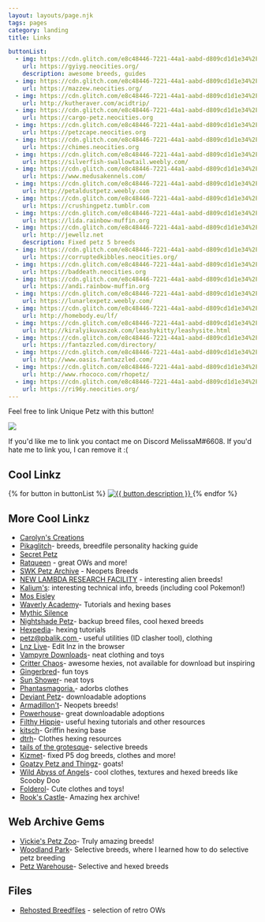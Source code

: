 ```yaml
---
layout: layouts/page.njk
tags: pages
category: landing
title: Links

buttonList:
  - img: https://cdn.glitch.com/e8c48446-7221-44a1-aabd-d809cd1d1e34%2Fgondwana.png?v=1624822736225
    url: https://gyiyg.neocities.org/
    description: awesome breeds, guides
  - img: https://cdn.glitch.com/e8c48446-7221-44a1-aabd-d809cd1d1e34%2Fmazzewbutton.png?v=1624822865724
    url: https://mazzew.neocities.org/
  - img: https://cdn.glitch.com/e8c48446-7221-44a1-aabd-d809cd1d1e34%2Fac1.png?v=1624822964898
    url: http://kutheraver.com/acidtrip/ 
  - img: https://cdn.glitch.com/e8c48446-7221-44a1-aabd-d809cd1d1e34%2Flink_cargo4.png?v=1624823159528
    url: https://cargo-petz.neocities.org
  - img: https://cdn.glitch.com/e8c48446-7221-44a1-aabd-d809cd1d1e34%2Fpetzcape.gif?v=1624823294295
    url: https://petzcape.neocities.org
  - img: https://cdn.glitch.com/e8c48446-7221-44a1-aabd-d809cd1d1e34%2FChimes_pic_Gay.png?v=1624823676045
    url: https://chimes.neocities.org
  - img: https://cdn.glitch.com/e8c48446-7221-44a1-aabd-d809cd1d1e34%2Foshiebminibanner-darktext_orig.png?v=1624824206420
    url: https://silverfish-swallowtail.weebly.com/
  - img: https://cdn.glitch.com/e8c48446-7221-44a1-aabd-d809cd1d1e34%2F2c6e93_9046811006d24fd9a29680625e66771f~mv2.gif?v=1624824548279
    url: https://www.medusakennels.com/
  - img: https://cdn.glitch.com/e8c48446-7221-44a1-aabd-d809cd1d1e34%2FLinkToUs.gif?v=1624824616064
    url: http://petaldustpetz.weebly.com
  - img: https://cdn.glitch.com/e8c48446-7221-44a1-aabd-d809cd1d1e34%2Ftumblr_inline_ql0m9sTrKY1xrjmg5_500.png?v=1624824701618
    url: https://crushingpetz.tumblr.com
  - img: https://cdn.glitch.com/e8c48446-7221-44a1-aabd-d809cd1d1e34%2Flinkbanner1.png?v=1624824995983
    url: https://lida.rainbow-muffin.org
  - img: https://cdn.glitch.com/e8c48446-7221-44a1-aabd-d809cd1d1e34%2Freverie.png?v=1624825388696
    url: http://jewellz.net
    description: Fixed petz 5 breeds
  - img: https://cdn.glitch.com/e8c48446-7221-44a1-aabd-d809cd1d1e34%2FCorruptedKibblesLink4.png?v=1624825682730
    url: https://corruptedkibbles.neocities.org/
  - img: https://cdn.glitch.com/e8c48446-7221-44a1-aabd-d809cd1d1e34%2FpfPWY0s3_o.png?v=1624825705838
    url: https://baddeath.neocities.org
  - img: https://cdn.glitch.com/e8c48446-7221-44a1-aabd-d809cd1d1e34%2Flinkbanner1-2.png?v=1624826021307
    url: https://andi.rainbow-muffin.org
  - img: https://cdn.glitch.com/e8c48446-7221-44a1-aabd-d809cd1d1e34%2FFDECDA2D-C06B-4256-8F5C-05B57EF3D663.gif?v=1624826087321
    url: https://lunarlexpetz.weebly.com/
  - img: https://cdn.glitch.com/e8c48446-7221-44a1-aabd-d809cd1d1e34%2Flinkbanner3.png?v=1624826389964
    url: http://homebody.eu/lf/
  - img: https://cdn.glitch.com/e8c48446-7221-44a1-aabd-d809cd1d1e34%2FLKCcliquey.png?v=1624835626975
    url: http://kiralyikuvaszok.com/leashykitty/leashysite.html
  - img: https://cdn.glitch.com/e8c48446-7221-44a1-aabd-d809cd1d1e34%2Fpsd-link.gif?v=1624838263896
    url: https://fantazzled.com/directory/
  - img: https://cdn.glitch.com/e8c48446-7221-44a1-aabd-d809cd1d1e34%2Foasis2.gif?v=1624838288549
    url: http://www.oasis.fantazzled.com/
  - img: https://cdn.glitch.com/e8c48446-7221-44a1-aabd-d809cd1d1e34%2Flink.jpg?v=1627868730789
    url: http://www.rhococo.com/rhopetz/
  - img: https://cdn.glitch.com/e8c48446-7221-44a1-aabd-d809cd1d1e34%2FcliquePink.png?v=1630864231663
    url: https://ri96y.neocities.org/
---
```



Feel free to link Unique Petz with this button!

<img class="non-responsive" src="https://cdn.glitch.com/e8c48446-7221-44a1-aabd-d809cd1d1e34%2FButton.png?v=1624822653337">

If you'd like me to link you contact me on Discord MelissaM#6608. If you'd hate me to link you, I can remove it :(

## Cool Linkz

<div class="button-collection">
  {% for button in buttonList %}
  <a href="{{ button.url }}" target="_blank">
     <img class="button non-responsive " src="{{ button.img }}" alt="{{ button.description }}" />
  </a>
  {% endfor %}  
</div>


## More Cool Linkz

- [Carolyn's Creations](http://homebody.eu/carolyn/)
- [Pikaglitch](https://ri96y.neocities.org/)- breeds, breedfile personality hacking guide
- [Secret Petz](https://secretpetz.neocities.org)
- [Ratqueen](http://kiralyikuvaszok.com/ratqueen/) - great OWs and more!
- [SWK Petz Archive](http://www.petz-archive.com) - Neopets Breeds
- [NEW LAMBDA RESEARCH FACILITY](https://newlambda.neocities.org/index.html) - interesting alien breeds!
- [Kalium's](https://lilaclynx.net/petz/index.html): interesting technical info, breeds (including cool Pokemon!)
- [Mos Eisley](https://slayemsalem.wixsite.com/moseisley)
- [Waverly Academy](https://waverlyacademypetz.weebly.com)- Tutorials and hexing bases
- [Mythic Silence](http://www.mythicsilence.com/malevolent/)
- [Nightshade Petz](http://nightshadespetz.weebly.com)- backup breed files, cool hexed breeds
- [Hexpedia](http://hexpedia.totalh.net/?i=1)- hexing tutorials
- [petz@pbalik.com ](https://petz.pbalik.com)- useful utilities (ID clasher tool), clothing
- [Lnz Live](https://github.com/mnemoli/LnzLive)- Edit lnz in the browser
- [Vampyre Downloads](https://www.estaar.co.uk/petz/downloads/)- neat clothing and toys
- [Critter Chaos](https://critterchaos.weebly.com/hex-archive.html)- awesome hexies, not available for download but inspiring
- [Gingerbred](http://gingerbread.ucoz.co.uk)- fun toys
- [Sun Shower](http://sunshower.weebly.com)- neat toys
- [Phantasmagoria.](https://phantasmagoriapetz.neocities.org)- adorbs clothes
- [Deviant Petz](http://www.geocities.ws/deviantpetz/index.htm)- downloadable adoptions
- [Armadillon't](https://armadillont.neocities.org)- Neopets breeds!
- [Powerhouse](http://commander.bravesites.com)- great downloadable adoptions
- [Filthy Hippie](http://petz.filthyhippie.net)- useful hexing tutorials and other resources
- [kitsch](https://makopetz.wixsite.com/kitsch/resources)- Griffin hexing base
- [dtrh](https://dtrh.neocities.org/)- Clothes hexing resources
- [tails of the grotesque](http://www.petz.klomonx.rip/)- selective breeds
- [Kizmet](http://kizmetpetz.weebly.com/)- fixed P5 dog breeds, clothes and more!
- [Goatzy Petz and Thingz](https://goatzys.neocities.org/)- goats!
- [Wild Abyss of Angels](http://wildabyss.heliohost.org/WAA.php)- cool clothes, textures and hexed breeds like Scooby Doo
- [Folderol](https://folderol.neocities.org/)- Cute clothes and toys!
- [Rook's Castle](https://rookscastle.weebly.com/)- Amazing hex archive!

## Web Archive Gems
- [Vickie's Petz Zoo](https://web.archive.org/web/20180214072903/http://www.angelfire.com/moon2/petzzoo2/)- Truly amazing breeds!
- [Woodland Park](https://web.archive.org/web/20011212080032fw_/http://www.geocities.com/gaealunavenus2/)- Selective breeds, where I learned how to do selective petz breeding
- [Petz Warehouse](https://web.archive.org/web/20040729045416/http://www.thepetzwarehouse.com/)- Selective and hexed breeds


## Files
- [Rehosted Breedfiles](https://whiskerwick.boards.net/thread/3339/rehosted-breedfiles-new-files-added) - selection of retro OWs
